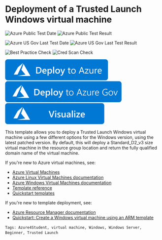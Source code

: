 # Deployment of a Trusted Launch Windows virtual machine

![Azure Public Test Date](https://azurequickstartsservice.blob.core.windows.net/badges/101-vm-trustedlaunch-windows/PublicLastTestDate.svg)
![Azure Public Test Result](https://azurequickstartsservice.blob.core.windows.net/badges/101-vm-trustedlaunch-windows/PublicDeployment.svg)

![Azure US Gov Last Test Date](https://azurequickstartsservice.blob.core.windows.net/badges/101-vm-trustedlaunch-windows/FairfaxLastTestDate.svg)
![Azure US Gov Last Test Result](https://azurequickstartsservice.blob.core.windows.net/badges/101-vm-trustedlaunch-windows/FairfaxDeployment.svg)

![Best Practice Check](https://azurequickstartsservice.blob.core.windows.net/badges/101-vm-trustedlaunch-windows/BestPracticeResult.svg)
![Cred Scan Check](https://azurequickstartsservice.blob.core.windows.net/badges/101-vm-trustedlaunch-windows/CredScanResult.svg)

[![Deploy To Azure](https://raw.githubusercontent.com/Azure/azure-quickstart-templates/master/1-CONTRIBUTION-GUIDE/images/deploytoazure.svg?sanitize=true)](https://portal.azure.com/#create/Microsoft.Template/uri/https%3A%2F%2Fraw.githubusercontent.com%2prash200%2Fazure-quickstart-templates%2Fmaster%2F101-vm-trustedlaunch-windows%2Fazuredeploy.json/createUIDefinitionUri/https%3A%2F%2Fraw.githubusercontent.com%2prash200%2Fazure-quickstart-templates%2Fmaster%2F101-vm-trustedlaunch-windows%2FcreateUiDefinition.json)
[![Deploy To Azure Gov](https://raw.githubusercontent.com/Azure/azure-quickstart-templates/master/1-CONTRIBUTION-GUIDE/images/deploytoazuregov.svg?sanitize=true)](https://portal.azure.us/#create/Microsoft.Template/uri/https%3A%2F%2Fraw.githubusercontent.com%2prash200%2Fazure-quickstart-templates%2Fmaster%2F101-vm-trustedlaunch-windows%2Fazuredeploy.json/createUIDefinitionUri/https%3A%2F%2Fraw.githubusercontent.com%2prash200%2Fazure-quickstart-templates%2Fmaster%2F101-vm-trustedlaunch-windows%2FcreateUiDefinition.json)
[![Visualize](https://raw.githubusercontent.com/Azure/azure-quickstart-templates/master/1-CONTRIBUTION-GUIDE/images/visualizebutton.svg?sanitize=true)](http://armviz.io/#/?load=https%3A%2F%2Fraw.githubusercontent.com%2prash200%2Fazure-quickstart-templates%2Fmaster%2F101-vm-trustedlaunch-windows%2Fazuredeploy.json)

This template allows you to deploy a Trusted Launch Windows virtual machine using a few different options for the Windows version, using the latest patched version. By default, this will deploy a Standard_D2_v3 size virtual machine in the resource group location and return the fully qualified domain name of the virtual machine.

If you're new to Azure virtual machines, see:

- [Azure Virtual Machines](https://azure.microsoft.com/services/virtual-machines/)
- [Azure Linux Virtual Machines documentation](https://docs.microsoft.com/azure/virtual-machines/linux/)
- [Azure Windows Virtual Machines documentation](https://docs.microsoft.com/azure/virtual-machines/windows/)
- [Template reference](https://docs.microsoft.com/azure/templates/microsoft.compute/allversions)
- [Quickstart templates](https://azure.microsoft.com/resources/templates/?resourceType=Microsoft.Compute&pageNumber=1&sort=Popular)

If you're new to template deployment, see:

- [Azure Resource Manager documentation](https://docs.microsoft.com/azure/azure-resource-manager/)
- [Quickstart: Create a Windows virtual machine using an ARM template](https://docs.microsoft.com/azure/virtual-machines/windows/quick-create-template)

`Tags: Azure4Student, virtual machine, Windows, Windows Server, Beginner, Trusted Launch`
